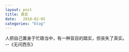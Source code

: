 ```yaml
---
layout: post
title: 真实
date:   2018-02-05
categories: "blog"
---
```


人把自己置身于忙碌当中，有一种盲目的踏实，但丧失了真实。  
--《无问西东》




    


 

 


